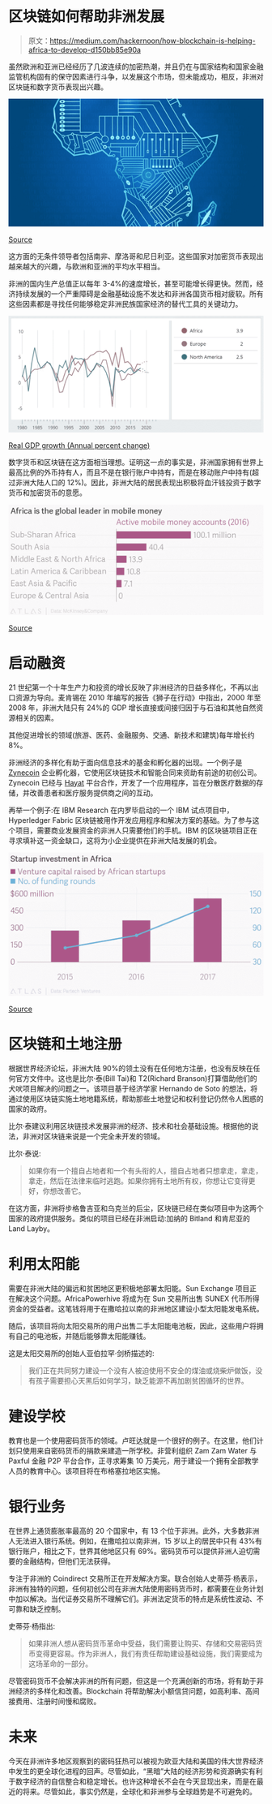 # 区块链如何帮助非洲发展

> 原文：<https://medium.com/hackernoon/how-blockchain-is-helping-africa-to-develop-d150bb85e90a>

虽然欧洲和亚洲已经经历了几波连续的加密热潮，并且仍在与国家结构和国家金融监管机构固有的保守因素进行斗争，以发展这个市场，但未能成功，相反，非洲对区块链和数字货币表现出兴趣。

![](img/b36d4da30c2fae011a3a1f7e035a5562.png)

[Source](http://www.thedouglasreview.com/wp-content/uploads/2018/09/bigstock-the-continent-of-Africa-65769415-2000x1000.jpg)

这方面的无条件领导者包括南非、摩洛哥和尼日利亚。这些国家对加密货币表现出越来越大的兴趣，与欧洲和亚洲的平均水平相当。

非洲的国内生产总值正以每年 3-4%的速度增长，甚至可能增长得更快。然而，经济持续发展的一个严重障碍是金融基础设施不发达和非洲各国货币相对疲软。所有这些因素都是寻找任何能够稳定非洲民族国家经济的替代工具的关键动力。

![](img/2346d3ebaba616eaefe7af4b12b43522.png)

[Real GDP growth (Annual percent change)](https://www.imf.org/external/datamapper/NGDP_RPCH@WEO/AFQ/EUQ/NMQ)

数字货币和区块链在这方面相当理想。证明这一点的事实是，非洲国家拥有世界上最高比例的外币持有人，而且不是在银行账户中持有，而是在移动账户中持有(超过非洲大陆人口的 12%)。因此，非洲大陆的居民表现出积极将血汗钱投资于数字货币和加密货币的意愿。

![](img/d62ef405fae3538e1e3c4467c2ff778d.png)

[Source](https://www.theatlas.com/charts/BJug24tFz)

# 启动融资

21 世纪第一个十年生产力和投资的增长反映了非洲经济的日益多样化，不再以出口资源为导向。麦肯锡在 2010 年编写的报告《狮子在行动》中指出，2000 年至 2008 年，非洲大陆只有 24%的 GDP 增长直接或间接归因于与石油和其他自然资源相关的因素。

其他促进增长的领域(旅游、医药、金融服务、交通、新技术和建筑)每年增长约 8%。

非洲经济的多样化有助于面向信息技术的基金和孵化器的出现。一个例子是 [Zynecoin](https://zynecoin.io) 企业孵化器，它使用区块链技术和智能合同来资助有前途的初创公司。Zynecoin 已经与 [Hayat](http://hayat.mobi) 平台合作，开发了一个应用程序，旨在分散医疗数据的存储，并改善患者和医疗服务提供商之间的互动。

再举一个例子:在 IBM Research 在内罗毕启动的一个 IBM 试点项目中，Hyperledger Fabric 区块链被用作开发应用程序和解决方案的基础。为了参与这个项目，需要商业发展资金的非洲人只需要他们的手机。IBM 的区块链项目正在寻求填补这一资金缺口，这将为小企业提供在非洲大陆发展的机会。

![](img/bba30b0f4bbc7c5932222aeef0c9e923.png)

[Source](https://www.theatlas.com/charts/S1dpnqcDz)

# 区块链和土地注册

根据世界经济论坛，非洲大陆 90%的领土没有在任何地方注册，也没有反映在任何官方文件中。这也是比尔·泰(Bill Tai)和 T2(Richard Branson)打算借助他们的犬吠项目解决的问题之一。该项目基于经济学家 Hernando de Soto 的想法，将通过使用区块链实施土地地籍系统，帮助那些土地登记和权利登记仍然令人困惑的国家的政府。

比尔·泰建议利用区块链技术发展非洲的经济、技术和社会基础设施。根据他的说法，非洲对区块链来说是一个完全未开发的领域。

比尔·泰说:

> 如果你有一个擅自占地者和一个有头衔的人，擅自占地者只想拿走，拿走，拿走，然后在法律来临时逃跑。如果你拥有土地所有权，你想让它变得更好，你想改善它。

在这方面，非洲将步格鲁吉亚和乌克兰的后尘，区块链已经在类似项目中为这两个国家的政府提供服务。类似的项目已经在非洲启动:加纳的 Bitland 和肯尼亚的 Land Layby。

# 利用太阳能

需要在非洲大陆的偏远和贫困地区更积极地部署太阳能。Sun Exchange 项目正在解决这个问题。AfricaPowerhive 将成为在 Sun 交易所出售 SUNEX 代币所得资金的受益者。这笔钱将用于在撒哈拉以南的非洲地区建设小型太阳能发电系统。

随后，该项目将向太阳交易所的用户出售二手太阳能电池板，因此，这些用户将拥有自己的电池板，并随后能够靠太阳能赚钱。

这是太阳交易所的创始人亚伯拉罕·剑桥描述的:

> 我们正在共同努力建设一个没有人被迫使用不安全的煤油或烧柴炉做饭，没有孩子需要担心天黑后如何学习，缺乏能源不再加剧贫困循环的世界。

# 建设学校

教育也是一个使用密码货币的领域。卢旺达就是一个很好的例子。在这里，他们计划只使用来自密码货币的捐款来建造一所学校。非营利组织 Zam Zam Water 与 Paxful 金融 P2P 平台合作，正寻求筹集 10 万美元，用于建设一个拥有全部教学人员的教育中心。该项目将在布格塞拉地区实施。

# 银行业务

在世界上通货膨胀率最高的 20 个国家中，有 13 个位于非洲。此外，大多数非洲人无法进入银行系统。例如，在撒哈拉以南非洲，15 岁以上的居民中只有 43%有银行账户，相比之下，世界其他地区只有 69%。密码货币可以提供非洲人迫切需要的金融结构，但他们无法获得。

专注于非洲的 Coindirect 交易所正在开发解决方案。联合创始人史蒂芬·杨表示，非洲有独特的问题，任何初创公司在非洲大陆使用密码货币时，都需要在业务计划中加以解决。当代证券交易所不理解它们。非洲法定货币的特点是系统性波动、不可靠和缺乏控制。

史蒂芬·杨指出:

> 如果非洲人想从密码货币革命中受益，我们需要让购买、存储和交易密码货币变得更容易。作为非洲人，我们有责任帮助建设基础设施，我们需要成为这场革命的一部分。

尽管密码货币不会解决非洲的所有问题，但这是一个充满创新的市场，将有助于非洲经济的多样化和改善。Blockchain 将帮助解决小额信贷问题，如高利率、高间接费用、注册时间慢和腐败。

# 未来

今天在非洲许多地区观察到的密码狂热可以被视为欧亚大陆和美国的伟大世界经济中发生的更全球化进程的回声。尽管如此，“黑暗”大陆的经济形势和资源确实有利于数字经济的自信整合和稳定增长。也许这种增长不会在今天显现出来，而是在最近的将来。尽管如此，事实仍然是，全球化和非洲参与全球趋势是不可避免的。